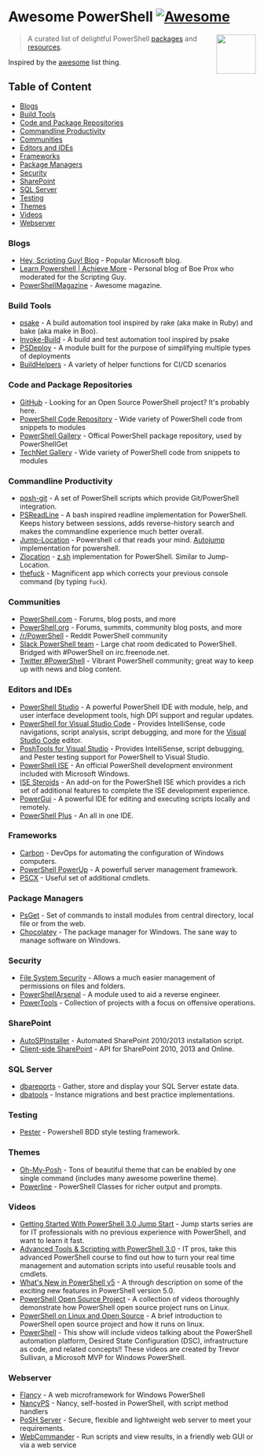 # Awesome PowerShell [![Awesome](https://cdn.rawgit.com/sindresorhus/awesome/d7305f38d29fed78fa85652e3a63e154dd8e8829/media/badge.svg)](https://github.com/sindresorhus/awesome)

[<img src="https://github.com/PowerShell/PowerShell/raw/master/assets/Powershell_256.png" align="right" width="80">](https://msdn.microsoft.com/en-us/powershell/)

> A curated list of delightful PowerShell [packages](#modules) and [resources](#resources).

Inspired by the [awesome](https://github.com/sindresorhus/awesome) list thing.

## Table of Content

* [Blogs](#blogs)
* [Build Tools](#build-tools)
* [Code and Package Repositories](#code-and-package-repositories)
* [Commandline Productivity](#commandline-productivity)
* [Communities](#communities)
* [Editors and IDEs](#editors-and-ides)
* [Frameworks](#frameworks)
* [Package Managers](#package-managers)
* [Security](#security)
* [SharePoint](#sharepoint)
* [SQL Server](#sql-server)
* [Testing](#testing)
* [Themes](#themes)
* [Videos](#videos)
* [Webserver](#webserver)

### Blogs

- [Hey, Scripting Guy! Blog](http://blogs.technet.com/b/heyscriptingguy/) - Popular Microsoft blog.
- [Learn Powershell | Achieve More](http://learn-powershell.net/) - Personal blog of Boe Prox who moderated for the Scripting Guy.
- [PowerShellMagazine](http://www.powershellmagazine.com/) - Awesome magazine.

### Build Tools

* [psake](https://github.com/psake/psake) - A build automation tool inspired by rake (aka make in Ruby) and bake (aka make in Boo).
* [Invoke-Build](https://github.com/nightroman/Invoke-Build) - A build and test automation tool inspired by psake
* [PSDeploy](https://github.com/RamblingCookieMonster/PSDeploy) - A module built for the purpose of simplifying multiple types of deployments
* [BuildHelpers](https://github.com/RamblingCookieMonster/BuildHelpers) - A variety of helper functions for CI/CD scenarios

### Code and Package Repositories

- [GitHub](https://github.com/search?l=powershell&q=stars%3A%3E1&s=stars&type=Repositories) - Looking for an Open Source PowerShell project? It's probably here.
- [PowerShell Code Repository](http://poshcode.org/) - Wide variety of PowerShell code from snippets to modules
- [PowerShell Gallery](https://www.powershellgallery.com/) - Offical PowerShell package repository, used by PowerShellGet
- [TechNet Gallery](https://gallery.technet.microsoft.com/) - Wide variety of PowerShell code from snippets to modules

### Commandline Productivity

- [posh-git](https://github.com/dahlbyk/posh-git) - A set of PowerShell scripts which provide Git/PowerShell integration.
- [PSReadLine](https://github.com/lzybkr/PSReadLine) - A bash inspired readline implementation for PowerShell. Keeps history between sessions, adds reverse-history search and makes the commandline experience much better overall.
- [Jump-Location](https://github.com/tkellogg/Jump-Location) - Powershell `cd` that reads your mind. [Autojump](https://github.com/wting/autojump) implementation for powershell.
- [Zlocation](https://github.com/vors/ZLocation) - [z.sh](https://github.com/rupa/z) implementation for PowerShell. Similar to Jump-Location.
- [thefuck](https://github.com/nvbn/thefuck) - Magnificent app which corrects your previous console command (by typing `fuck`).

### Communities

- [PowerShell.com](http://powershell.com/cs/) - Forums, blog posts, and more
- [PowerShell.org](http://powershell.org/) - Forums, summits, community blog posts, and more
- [/r/PowerShell](http://www.reddit.com/r/powershell) - Reddit PowerShell community
- [Slack PowerShell team](http://slack.poshcode.org/) - Large chat room dedicated to PowerShell. Bridged with #PowerShell on irc.freenode.net.
- [Twitter #PowerShell](https://twitter.com/search?q=%23PowerShell&src=hash) - Vibrant PowerShell community; great way to keep up with news and blog content.

### Editors and IDEs

- [PowerShell Studio](https://www.sapien.com/software/powershell_studio) - A powerful PowerShell IDE with module, help, and user interface development tools, high DPI support and regular updates.
- [PowerShell for Visual Studio Code](https://marketplace.visualstudio.com/items?itemName=ms-vscode.PowerShell) - Provides IntelliSense, code navigations, script analysis, script debugging, and more for the [Visual Studio Code](https://code.visualstudio.com) editor.
- [PoshTools for Visual Studio](https://github.com/adamdriscoll/PoshTools) - Provides IntelliSense, script debugging, and Pester testing support for PowerShell to Visual Studio.
- [PowerShell ISE](https://msdn.microsoft.com/en-us/powershell/scripting/core-powershell/ise/using-the-windows-powershell-ise) - An official PowerShell development environment included with Microsoft Windows.
- [ISE Steroids](http://www.powertheshell.com/isesteroids/) - An add-on for the PowerShell ISE which provides a rich set of additional features to complete the ISE development experience.
- [PowerGui](http://en.community.dell.com/techcenter/powergui/w/wiki) - A powerful IDE for editing and executing scripts locally and remotely.
- [PowerShell Plus](https://www.idera.com/productssolutions/freetools/powershellplus) - An all in one IDE.

### Frameworks

- [Carbon](http://get-carbon.org/) - DevOps for automating the configuration of Windows computers.
- [PowerShell PowerUp](https://github.com/janikvonrotz/PowerShell-PowerUp) - A powerfull server management framework.
- [PSCX](https://pscx.codeplex.com/) - Useful set of additional cmdlets.

### Package Managers

- [PsGet](http://psget.net/) - Set of commands to install modules from central directory, local file or from the web.
- [Chocolatey](https://chocolatey.org/) - The package manager for Windows. The sane way to manage software on Windows.

### Security

- [File System Security](https://gallery.technet.microsoft.com/scriptcenter/1abd77a5-9c0b-4a2b-acef-90dbb2b84e85) - Allows a much easier management of permissions on files and folders.
- [PowerShellArsenal](https://github.com/mattifestation/PowerShellArsenal) - A module used to aid a reverse engineer.
- [PowerTools](https://github.com/Veil-Framework/PowerTools) - Collection of projects with a focus on offensive operations.

### SharePoint

- [AutoSPInstaller](https://autospinstaller.codeplex.com/) - Automated SharePoint 2010/2013 installation script.
- [Client-side SharePoint](https://sharepointpowershell.codeplex.com/) - API for SharePoint 2010, 2013 and Online.

### SQL Server

- [dbareports](https://dbareports.io) - Gather, store and display your SQL Server estate data.
- [dbatools](https://dbatools.io) - Instance migrations and best practice implementations.

### Testing

- [Pester](https://github.com/pester/Pester) - Powershell BDD style testing framework.

### Themes

- [Oh-My-Posh](https://github.com/JanJoris/oh-my-posh) - Tons of beautiful theme that can be enabled by one single command (includes many awesome powerline theme).
- [Powerline](https://github.com/Jaykul/PowerLine) - PowerShell Classes for richer output and prompts.

### Videos

- [Getting Started With PowerShell 3.0 Jump Start](https://mva.microsoft.com/en-US/training-courses/getting-started-with-powershell-30-jump-start-8276) - Jump starts series are for IT professionals with no previous experience with PowerShell, and want to learn it fast.
- [Advanced Tools & Scripting with PowerShell 3.0](https://channel9.msdn.com/Series/advpowershell3) - IT pros, take this advanced PowerShell course to find out how to turn your real time management and automation scripts into useful reusable tools and cmdlets.
- [What's New in PowerShell v5](https://mva.microsoft.com/en-US/training-courses/whats-new-in-powershell-v5-16434) - A through description on some of the exciting new features in PowerShell version 5.0.
- [PowerShell Open Source Project](https://channel9.msdn.com/series/PowerShell-Open-Source-Project) - A collection of videos thoroughly demonstrate how PowerShell open source project runs on Linux.
- [PowerShell on Linux and Open Source](https://channel9.msdn.com/Blogs/hybrid-it-management/PowerShell-on-Linux-and-Open-Source) - A brief introduction to PowerShell open source project and how it runs on linux.
- [PowerShell](https://channel9.msdn.com/Shows/MsftPowerShell) - This show will include videos talking about the PowerShell automation platform, Desired State Configuration (DSC), infrastructure as code, and related concepts!! These videos are created by Trevor Sullivan, a Microsoft MVP for Windows PowerShell.

### Webserver

- [Flancy](https://github.com/toenuff/flancy) - A web microframework for Windows PowerShell
- [NancyPS](https://github.com/Jaykul/NancyPS) - Nancy, self-hosted in PowerShell, with script method handlers
- [PoSH Server](http://www.poshserver.net/) - Secure, flexible and lightweight web server to meet your requirements.
- [WebCommander](https://github.com/vmware/webcommander) - Run scripts and view results, in a friendly web GUI or via a web service
